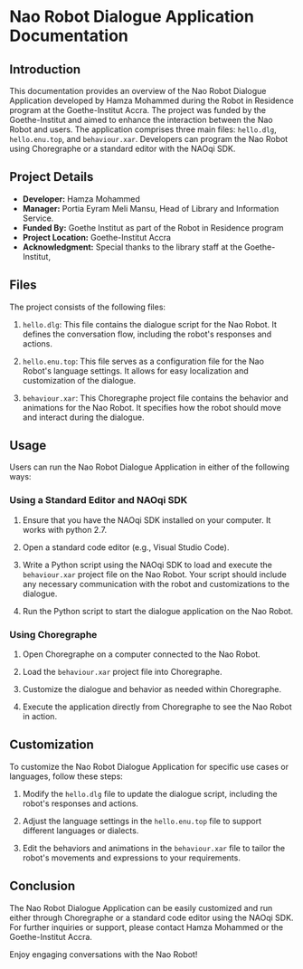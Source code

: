 # Nao Robot Dialogue Application Documentation

## Introduction

This documentation provides an overview of the Nao Robot Dialogue Application developed by Hamza Mohammed during the Robot in Residence program at the Goethe-Institut Accra. The project was funded by the Goethe-Institut and aimed to enhance the interaction between the Nao Robot and users. The application comprises three main files: `hello.dlg`, `hello.enu.top`, and `behaviour.xar`. Developers can program the Nao Robot using Choregraphe or a standard editor with the NAOqi SDK. 

## Project Details

- **Developer:** Hamza Mohammed
- **Manager:** Portia Eyram Meli Mansu, Head of Library and Information Service.
- **Funded By:** Goethe Institut as part of the Robot in Residence program
- **Project Location:** Goethe-Institut Accra
- **Acknowledgment:** Special thanks to the library staff at the Goethe-Institut,


## Files

The project consists of the following files:

1. `hello.dlg`: This file contains the dialogue script for the Nao Robot. It defines the conversation flow, including the robot's responses and actions.

2. `hello.enu.top`: This file serves as a configuration file for the Nao Robot's language settings. It allows for easy localization and customization of the dialogue.

3. `behaviour.xar`: This Choregraphe project file contains the behavior and animations for the Nao Robot. It specifies how the robot should move and interact during the dialogue.

## Usage

Users can run the Nao Robot Dialogue Application in either of the following ways:



### Using a Standard Editor and NAOqi SDK

1. Ensure that you have the NAOqi SDK installed on your computer. It works with python 2.7.

2. Open a standard code editor (e.g., Visual Studio Code).

3. Write a Python script using the NAOqi SDK to load and execute the `behaviour.xar` project file on the Nao Robot. Your script should include any necessary communication with the robot and customizations to the dialogue.

4. Run the Python script to start the dialogue application on the Nao Robot.

### Using Choregraphe

1. Open Choregraphe on a computer connected to the Nao Robot.

2. Load the `behaviour.xar` project file into Choregraphe.

3. Customize the dialogue and behavior as needed within Choregraphe.

4. Execute the application directly from Choregraphe to see the Nao Robot in action.

## Customization

To customize the Nao Robot Dialogue Application for specific use cases or languages, follow these steps:

1. Modify the `hello.dlg` file to update the dialogue script, including the robot's responses and actions.

2. Adjust the language settings in the `hello.enu.top` file to support different languages or dialects.

3. Edit the behaviors and animations in the `behaviour.xar` file to tailor the robot's movements and expressions to your requirements.

## Conclusion

The Nao Robot Dialogue Application can be easily customized and run either through Choregraphe or a standard code editor using the NAOqi SDK. For further inquiries or support, please contact Hamza Mohammed or the Goethe-Institut Accra.

Enjoy engaging conversations with the Nao Robot!
